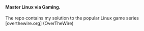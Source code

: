 #### Master Linux via Gaming.
 The repo contains my solution to the popular Linux game series [overthewire.org] (OverTheWire)
